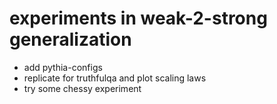 # experiments in weak-2-strong generalization

- add pythia-configs
- replicate for truthfulqa and plot scaling laws
- try some chessy experiment
